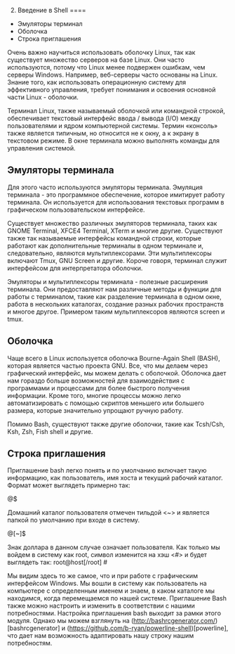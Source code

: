 2. Введение в Shell
==== 
* Эмуляторы терминал   
* Оболочка
* Cтрока приглашения

Очень важно научиться использовать оболочку Linux, так как существует множество серверов на базе Linux. Они часто используются, потому что Linux менее подвержен ошибкам, чем серверы Windows. Например, веб-серверы часто основаны на Linux. Знание того, как использовать операционную систему для эффективного управления, требует понимания и освоения основной части Linux - оболочки.

Терминал Linux, также называемый оболочкой или командной строкой, обеспечивает текстовый интерфейс ввода / вывода (I/O) между пользователями и ядром компьютерной системы. Термин «консоль» также является типичным, но относится не к окну, а к экрану в текстовом режиме. В окне терминала можно выполнять команды для управления системой.

Эмуляторы терминала
----
Для этого часто используются эмуляторы терминала. Эмуляция терминала - это программное обеспечение, которое имитирует работу терминала. Он используется для использования текстовых программ в графическом пользовательском интерфейсе.

Существует множество различных эмуляторов терминала, таких как GNOME Terminal, XFCE4 Terminal, XTerm и многие другие. Существуют также так называемые интерфейсы командной строки, которые работают как дополнительные терминалы в одном терминале и, следовательно, являются мультиплексорами. Эти мультиплексоры включают Tmux, GNU Screen и другие. Короче говоря, терминал служит интерфейсом для интерпретатора оболочки.

Эмуляторы и мультиплексоры терминала - полезные расширения терминала. Они предоставляют нам различные методы и функции для работы с терминалом, такие как разделение терминала в одном окне, работа в нескольких каталогах, создание разных рабочих пространств и многое другое. Примером таким мультиплексоров являются screen и tmux.

Оболочка
----
Чаще всего в Linux используется оболочка Bourne-Again Shell (BASH), которая является частью проекта GNU. Все, что мы делаем через графический интерфейс, мы можем делать с оболочкой. Оболочка дает нам гораздо больше возможностей для взаимодействия с программами и процессами для более быстрого получения информации. Кроме того, многие процессы можно легко автоматизировать с помощью скриптов меньшего или большего размера, которые значительно упрощают ручную работу.

Помимо Bash, существуют также другие оболочки, такие как Tcsh/Csh, Ksh, Zsh, Fish shell и другие.

Cтрока приглашения
----
Приглашение bash легко понять и по умолчанию включает такую информацию, как пользователь, имя хоста и текущий рабочий каталог. Формат может выглядеть примерно так:

<username>@<hostname><current working directory>$

Домашний каталог пользователя отмечен тильдой <~> и является папкой по умолчанию при входе в систему.

<username>@<hostname>[~]$

Знак доллара в данном случае означает пользователя. Как только мы войдем в систему как root, символ изменится на хэш <#> и будет выглядеть так:
root@host[/root] #

Мы видим здесь то же самое, что и при работе с графическим интерфейсом Windows. Мы вошли в систему как пользователь на компьютере с определенным именем и знаем, в каком каталоге мы находимся, когда перемещаемся по нашей системе. Приглашение Bash также можно настроить и изменить в соответствии с нашими потребностями. Настройка приглашения bash выходит за рамки этого модуля. Однако мы можем взглянуть на (http://bashrcgenerator.com/)[bashrcgenerator] и (https://github.com/b-ryan/powerline-shell)[powerline], что дает нам возможность адаптировать нашу строку нашим потребностям.

